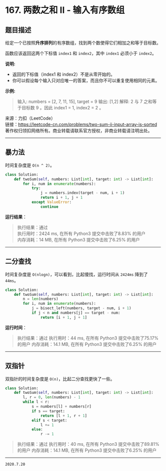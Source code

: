 # 167. 两数之和 II - 输入有序数组

## 题目描述

给定一个已按照**升序排列**的有序数组，找到两个数使得它们相加之和等于目标数。

函数应该返回这两个下标值 `index1` 和 `index2`，其中 `index1` 必须小于 `index2`。

**说明:**

- 返回的下标值（index1 和 index2）不是从零开始的。
- 你可以假设每个输入只对应唯一的答案，而且你不可以重复使用相同的元素。

**示例:**

> 输入: numbers = [2, 7, 11, 15], target = 9
> 输出: [1,2]
> 解释: 2 与 7 之和等于目标数 9 。因此 index1 = 1, index2 = 2 。

来源：力扣（LeetCode）  
链接：<https://leetcode-cn.com/problems/two-sum-ii-input-array-is-sorted>  
著作权归领扣网络所有。商业转载请联系官方授权，非商业转载请注明出处。

---

## 暴力法

时间复杂度是 `O(n ^ 2)`。

```python
class Solution:
    def twoSum(self, numbers: List[int], target: int) -> List[int]:
        for i, num in enumerate(numbers):
            try:
                j = numbers.index(target - num, i + 1)
                return i + 1, j + 1
            except ValueError:
                continue
```

**运行结果**：

> 执行结果：通过  
> 执行用时：2424 ms, 在所有 Python3 提交中击败了8.83% 的用户  
> 内存消耗：14 MB, 在所有 Python3 提交中击败了6.25% 的用户

---

## 二分查找

时间复杂度是 `O(nlogn)`，可以看到，比起傻找，运行时间从 `2424ms` 降到了 `44ms`。

```python
class Solution:
    def twoSum(self, numbers: List[int], target: int) -> List[int]:
        n = len(numbers)
        for i, num in enumerate(numbers):
            j = bisect_left(numbers, target - num, i + 1)
            if j < n and numbers[j] == target - num:
                return [i + 1, j + 1]

```

**运行时间**：

> 执行结果：通过
> 执行用时：44 ms, 在所有 Python3 提交中击败了75.17% 的用户
> 内存消耗：14.1 MB, 在所有 Python3 提交中击败了6.25% 的用户

---

## 双指针

双指针的时间复杂度是 `O(n)`，比起二分查找更快了一些。

```python
class Solution:
    def twoSum(self, numbers: List[int], target: int) -> List[int]:
        l, r = 0, len(numbers) - 1
        while l < r:
            s = numbers[l] + numbers[r]
            if s == target:
                return [l + 1, r + 1]
            elif s < target:
                l += 1
            else:
                r -= 1

```

> 执行结果：通过
> 执行用时：40 ms, 在所有 Python3 提交中击败了89.81% 的用户
> 内存消耗：14.1 MB, 在所有 Python3 提交中击败了6.25% 的用户

---

`2020.7.20`
